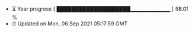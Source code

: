 - ⏳ Year progress { ████████████████████▁▁▁▁▁▁▁▁▁▁ } 68.01 %
- ⏰ Updated on Mon, 06 Sep 2021 05:17:59 GMT


